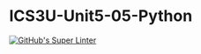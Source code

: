 # ICS3U-Unit5-05-Python

[![GitHub's Super Linter](https://github.com/Ethan-Prieur1/ICS3U-Unit5-05-Python/workflows/GitHub's%20Super%20Linter/badge.svg)](https://github.com/Ethan-Prieur1/ICS3U-Unit5-05-Python/actions)
